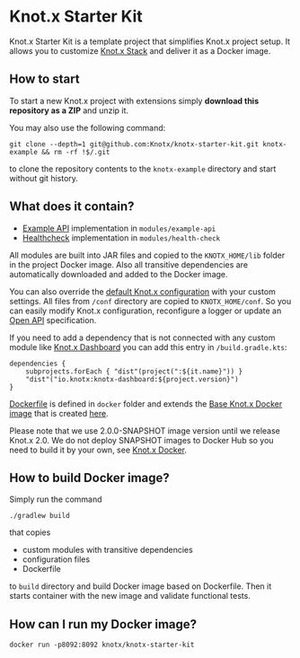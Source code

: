 # Knot.x Starter Kit
Knot.x Starter Kit is a template project that simplifies Knot.x project setup. It allows you to customize
[Knot.x Stack](https://github.com/Knotx/knotx-stack) and deliver it as a Docker image.

## How to start
To start a new Knot.x project with extensions simply **download this repository as a ZIP** and unzip it.

You may also use the following command:
```
git clone --depth=1 git@github.com:Knotx/knotx-starter-kit.git knotx-example && rm -rf !$/.git
```
to clone the repository contents to the `knotx-example` directory and start without git history.

## What does it contain?

- [Example API](https://github.com/Knotx/knotx-server-http/tree/master/api) implementation in `modules/example-api`
- [Healthcheck](https://vertx.io/docs/vertx-health-check/java/) implementation in `modules/health-check`

All modules are built into JAR files and copied to the `KNOTX_HOME/lib` folder in the project Docker image. 
Also all transitive dependencies are automatically downloaded and added to the Docker image.

You can also override the [default Knot.x configuration](https://github.com/Knotx/knotx-stack/tree/master/src/main/packaging/conf)
with your custom settings. All files from `/conf` directory are copied to `KNOTX_HOME/conf`. So you
can easily modify Knot.x configuration, reconfigure a logger or update an [Open API](https://github.com/OAI/OpenAPI-Specification) specification.

If you need to add a dependency that is not connected with any custom module like 
[Knot.x Dashboard](https://github.com/Knotx/knotx-dashboard) you can add this entry in 
`/build.gradle.kts`:

```
dependencies {
    subprojects.forEach { "dist"(project(":${it.name}")) }
    "dist"("io.knotx:knotx-dashboard:${project.version}")
}
```

[Dockerfile](https://github.com/Knotx/knotx-starter-kit/blob/master/docker/Dockerfile) is defined 
in `docker` folder and extends the [Base Knot.x Docker image](https://hub.docker.com/r/knotx/knotx) 
that is created [here](https://github.com/Knotx/knotx-docker).

Please note that we use 2.0.0-SNAPSHOT image version until we release Knot.x 2.0. We do not deploy
SNAPSHOT images to Docker Hub so you need to build it by your own, see [Knot.x Docker](https://github.com/Knotx/knotx-docker).

## How to build Docker image?
Simply run the command
```
./gradlew build
```
that copies
- custom modules with transitive dependencies
- configuration files
- Dockerfile

to `build` directory and build Docker image based on Dockerfile. Then it starts container with the 
new image and validate functional tests.

## How can I run my Docker image?
```
docker run -p8092:8092 knotx/knotx-starter-kit
```
